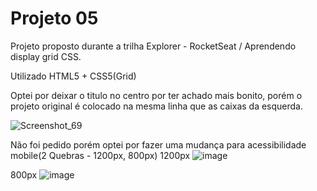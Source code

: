 # Projeto 05

Projeto proposto durante a trilha Explorer - RocketSeat / Aprendendo display grid CSS.

Utilizado HTML5 + CSS5(Grid)

Optei por deixar o titulo no centro por ter achado mais bonito, porém o projeto original é colocado na mesma linha que as caixas da esquerda.

![Screenshot_69](https://github.com/Schambin/Galaxies/assets/118319638/e467ed66-56eb-440d-b8fc-b021a14937b9)

Não foi pedido porém optei por fazer uma mudança para acessibilidade mobile(2 Quebras - 1200px, 800px)
1200px
![image](https://github.com/Schambin/Galaxies/assets/118319638/760a7d43-b72a-47ce-90c7-757d7fddc73c)

800px
![image](https://github.com/Schambin/Galaxies/assets/118319638/4ca521a3-fa84-4242-93ef-6b3db3d4f41c)
